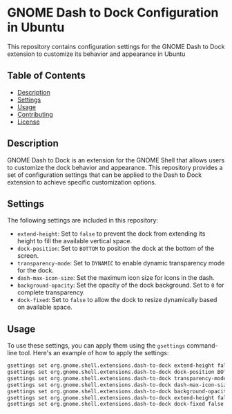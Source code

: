 # GNOME Dash to Dock Configuration in Ubuntu

This repository contains configuration settings for the GNOME Dash to Dock extension to customize its behavior and appearance in Ubuntu

## Table of Contents

- [Description](#description)
- [Settings](#settings)
- [Usage](#usage)
- [Contributing](#contributing)
- [License](#license)

## Description

GNOME Dash to Dock is an extension for the GNOME Shell that allows users to customize the dock behavior and appearance. This repository provides a set of configuration settings that can be applied to the Dash to Dock extension to achieve specific customization options.

## Settings

The following settings are included in this repository:

- `extend-height`: Set to `false` to prevent the dock from extending its height to fill the available vertical space.
- `dock-position`: Set to `BOTTOM` to position the dock at the bottom of the screen.
- `transparency-mode`: Set to `DYNAMIC` to enable dynamic transparency mode for the dock.
- `dash-max-icon-size`: Set the maximum icon size for icons in the dash.
- `background-opacity`: Set the opacity of the dock background. Set to `0` for complete transparency.
- `dock-fixed`: Set to `false` to allow the dock to resize dynamically based on available space.

## Usage

To use these settings, you can apply them using the `gsettings` command-line tool. Here's an example of how to apply the settings:

```bash
gsettings set org.gnome.shell.extensions.dash-to-dock extend-height false
gsettings set org.gnome.shell.extensions.dash-to-dock dock-position BOTTOM
gsettings set org.gnome.shell.extensions.dash-to-dock transparency-mode DYNAMIC
gsettings set org.gnome.shell.extensions.dash-to-dock dash-max-icon-size 36
gsettings set org.gnome.shell.extensions.dash-to-dock background-opacity 0
gsettings set org.gnome.shell.extensions.dash-to-dock extend-height false
gsettings set org.gnome.shell.extensions.dash-to-dock dock-fixed false
